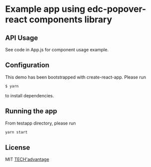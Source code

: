 # Example app using edc-popover-react components library

## API Usage
See code in App.js for component usage example.

## Configuration
This demo has been bootstrapped with create-react-app. Please run 

```bash
$ yarn
```

to install dependencies.

## Running the app
From testapp directory, please run 
```bash
yarn start
```

## License
MIT [TECH'advantage](mailto:contact@tech-advantage.com)
